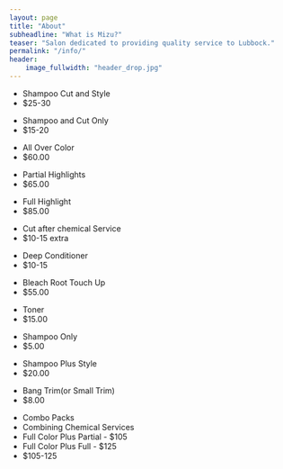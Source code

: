 ```yaml
---
layout: page
title: "About"
subheadline: "What is Mizu?"
teaser: "Salon dedicated to providing quality service to Lubbock."
permalink: "/info/"
header:
    image_fullwidth: "header_drop.jpg"
---
```


<ul class="pricing-table">
  <li class="title">Shampoo Cut and Style</li>
  <li class="price">$25-30</li>
</ul>

<ul class="pricing-table">
  <li class="title">Shampoo and Cut Only</li>
  <li class="price">$15-20</li>
</ul>

<ul class="pricing-table">
  <li class="title">All Over Color</li>
  <li class="price">$60.00</li>
</ul>

<ul class="pricing-table">
  <li class="title">Partial Highlights</li>
  <li class="price">$65.00</li>
</ul>

<ul class="pricing-table">
  <li class="title">Full Highlight</li>
  <li class="price">$85.00</li>
</ul>

<ul class="pricing-table">
  <li class="title">Cut after chemical Service</li>
  <li class="price">$10-15 extra</li>
</ul>

<ul class="pricing-table">
  <li class="title">Deep Conditioner</li>
  <li class="price">$10-15</li>
</ul>

<ul class="pricing-table">
  <li class="title">Bleach Root Touch Up</li>
  <li class="price">$55.00</li>
</ul>

<ul class="pricing-table">
  <li class="title">Toner</li>
  <li class="price">$15.00</li>
</ul>

<ul class="pricing-table">
  <li class="title">Shampoo Only</li>
  <li class="price">$5.00</li>
</ul>

<ul class="pricing-table">
  <li class="title">Shampoo Plus Style</li>
  <li class="price">$20.00</li>
</ul>

<ul class="pricing-table">
      <li class="title">Bang Trim(or Small Trim)</li>
      <li class="price">$8.00</li>
</ul>
    
<ul class="pricing-table">
      <li class="title">Combo Packs</li>
      <li class="description"> Combining Chemical Services </li>
      <li class="bullet-item">Full Color Plus Partial - $105</li>
      <li class="bullet-item">Full Color Plus Full - $125</li>
      <li class="price">$105-125</li>
</ul>